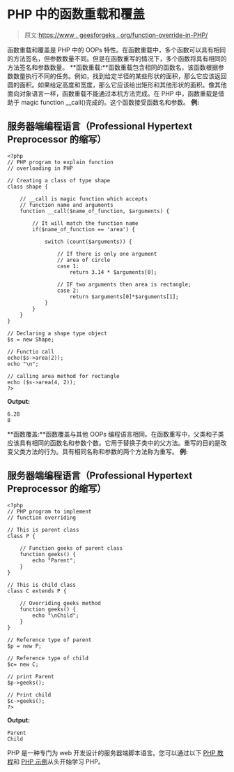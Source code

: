 # PHP 中的函数重载和覆盖

> 原文:[https://www . geesforgeks . org/function-override-in-PHP/](https://www.geeksforgeeks.org/function-overloading-and-overriding-in-php/)

函数重载和覆盖是 PHP 中的 OOPs 特性。在函数重载中，多个函数可以具有相同的方法签名，但参数数量不同。但是在函数重写的情况下，多个函数将具有相同的方法签名和参数数量。
**函数重载:**函数重载包含相同的函数名，该函数根据参数数量执行不同的任务。例如，找到给定半径的某些形状的面积，那么它应该返回圆的面积。如果给定高度和宽度，那么它应该给出矩形和其他形状的面积。像其他面向对象语言一样，函数重载不能通过本机方法完成。在 PHP 中，函数重载是借助于 magic function __call()完成的。这个函数接受函数名和参数。
**例:**

## 服务器端编程语言（Professional Hypertext Preprocessor 的缩写）

```
<?php
// PHP program to explain function
// overloading in PHP

// Creating a class of type shape
class shape {

    // __call is magic function which accepts
    // function name and arguments
    function __call($name_of_function, $arguments) {

        // It will match the function name
        if($name_of_function == 'area') {

            switch (count($arguments)) {

                // If there is only one argument
                // area of circle
                case 1:
                    return 3.14 * $arguments[0];

                // IF two arguments then area is rectangle;
                case 2:
                    return $arguments[0]*$arguments[1];
            }
        }
    }
}

// Declaring a shape type object
$s = new Shape;

// Functio call
echo($s->area(2));
echo "\n";

// calling area method for rectangle
echo ($s->area(4, 2));
?>
```

**Output:** 

```
6.28
8
```

**函数覆盖:**函数覆盖与其他 OOPs 编程语言相同。在函数重写中，父类和子类应该具有相同的函数名和参数个数。它用于替换子类中的父方法。重写的目的是改变父类方法的行为。具有相同名称和参数的两个方法称为重写。
**例:**

## 服务器端编程语言（Professional Hypertext Preprocessor 的缩写）

```
<?php
// PHP program to implement
// function overriding

// This is parent class
class P {

    // Function geeks of parent class
    function geeks() {
        echo "Parent";
    }
}

// This is child class
class C extends P {

    // Overriding geeks method
    function geeks() {
        echo "\nChild";
    }
}

// Reference type of parent
$p = new P;

// Reference type of child
$c= new C;

// print Parent
$p->geeks();

// Print child
$c->geeks();
?>
```

**Output:** 

```
Parent
Child
```

PHP 是一种专门为 web 开发设计的服务器端脚本语言。您可以通过以下 [PHP 教程](https://www.geeksforgeeks.org/php-tutorials/)和 [PHP 示例](https://www.geeksforgeeks.org/php-examples/)从头开始学习 PHP。